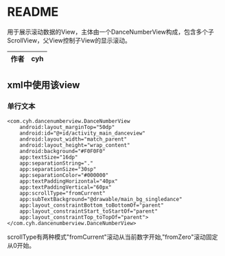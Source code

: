 README
===========================


用于展示滚动数据的View，主体由一个DanceNumberView构成，包含多个子ScrollView，父View控制子View的显示滚动。


	
|作者|cyh|
|---|---

xml中使用该view
------

### 单行文本
    <com.cyh.dancenumberview.DanceNumberView
        android:layout_marginTop="50dp"
        android:id="@+id/activity_main_danceview"
        android:layout_width="match_parent"
        android:layout_height="wrap_content"
        android:background="#F0F0F0"
        app:textSize="16dp"
        app:separationString="."
        app:separationSize="30sp"
        app:separationColor="#000000"
        app:textPaddingHorizontal="40px"
        app:textPaddingVertical="60px"
        app:scrollType="fromCurrent"
        app:subTextBackground="@drawable/main_bg_singledance"
        app:layout_constraintBottom_toBottomOf="parent"
        app:layout_constraintStart_toStartOf="parent"
        app:layout_constraintTop_toTopOf="parent"></com.cyh.dancenumberview.DanceNumberView>    
scrollType有两种模式"fromCurrent"滚动从当前数字开始,"fromZero"滚动固定从0开始。
